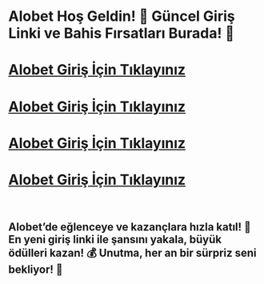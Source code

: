 # Alobet Hoş Geldin! 🚀 Güncel Giriş Linki ve Bahis Fırsatları Burada! 🎉

# [Alobet Giriş İçin Tıklayınız](https://t.ly/IsLRQ)
# [Alobet Giriş İçin Tıklayınız](https://t.ly/IsLRQ)
# [Alobet Giriş İçin Tıklayınız](https://t.ly/IsLRQ)
# [Alobet Giriş İçin Tıklayınız](https://t.ly/IsLRQ)

<br>

## Alobet’de eğlenceye ve kazançlara hızla katıl! 🎯 En yeni giriş linki ile şansını yakala, büyük ödülleri kazan! 💰 Unutma, her an bir sürpriz seni bekliyor! 🎁
